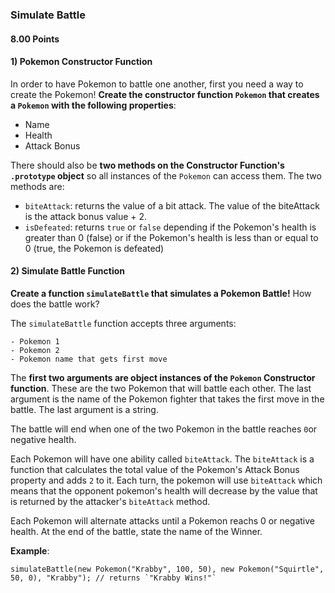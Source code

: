 ### Simulate Battle

#### 8.00 Points

#### 1) Pokemon Constructor Function

In order to have Pokemon to battle one another, first you need a way to create the Pokemon! **Create the constructor function `Pokemon` that creates a `Pokemon`
with the following properties**:

- Name
- Health
- Attack Bonus

There should also be **two methods on the Constructor Function's `.prototype` object** so all instances of the `Pokemon` can access them. The two methods are:

- `biteAttack`: returns the value of a bit attack.  The value of the biteAttack is the attack bonus value + 2.
- `isDefeated`: returns `true` or `false` depending if the Pokemon's health is greater than 0 (false) or if the Pokemon's health is less than or equal to 0 (true, the Pokemon is defeated)


#### 2) Simulate Battle Function

**Create a function `simulateBattle` that simulates a Pokemon Battle!** How does the battle work? 

The `simulateBattle` function accepts three arguments:

	- Pokemon 1
	- Pokemon 2
	- Pokemon name that gets first move


The **first two arguments are object instances of the `Pokemon` Constructor function**.  These are the two Pokemon that
will battle each other.  The last argument is the name of the Pokemon fighter that takes the first move in the battle. The last argument is a string.

The battle will end when one of the two Pokemon in the battle reaches `0`or negative health.  

Each Pokemon will have one ability called `biteAttack`.  The `biteAttack` is a function that calculates the total value of the Pokemon's Attack Bonus property and adds `2` to it. Each turn, the pokemon will use `biteAttack` which means that the opponent pokemon's health will decrease by the value that is returned by the attacker's `biteAttack` method.

Each Pokemon will alternate attacks until a Pokemon reachs 0 or negative health. At the end of the battle, state the name of the Winner. 

**Example**:

```
simulateBattle(new Pokemon("Krabby", 100, 50), new Pokemon("Squirtle", 50, 0), "Krabby"); // returns `"Krabby Wins!"`
```
